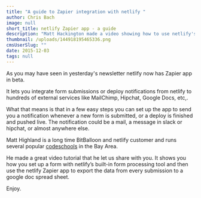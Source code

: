 ```yaml
---
title: "A guide to Zapier integration with netlify "
author: Chris Bach
image: null
short_title: netlify Zapier app - a guide
description: "Matt Hackington made a video showing how to use netlify's form processing and Zapier to automate all formsubmissions into google docs."
thumbnail: /uploads/144918195465336.png
cmsUserSlug: ""
date: 2015-12-03 
tags: null
---
```


As you may have seen in yesterday's newsletter netlify now has Zapier app in beta.

 It lets you integrate form submissions or deploy notifications from netlify to hundreds of external services like MailChimp, Hipchat, Google Docs, etc,.

 What that means is that in a few easy steps you can set up the app to send you a notification whenever a new form is submitted, or a deploy is finished and pushed live. The notification could be a mail, a message in slack or hipchat, or almost anywhere else.

 Matt Highland is a long time BitBalloon and netlify customer and runs several popular [codeschools](https://www.hackingtons.com/) in the Bay Area.

 He made a great video tutorial that he let us share with you. It shows you how you set up a form with netlify’s built-in form processing tool and then use the netlify Zapier app to export the data from every submission to a google doc spread sheet. 

Enjoy.

